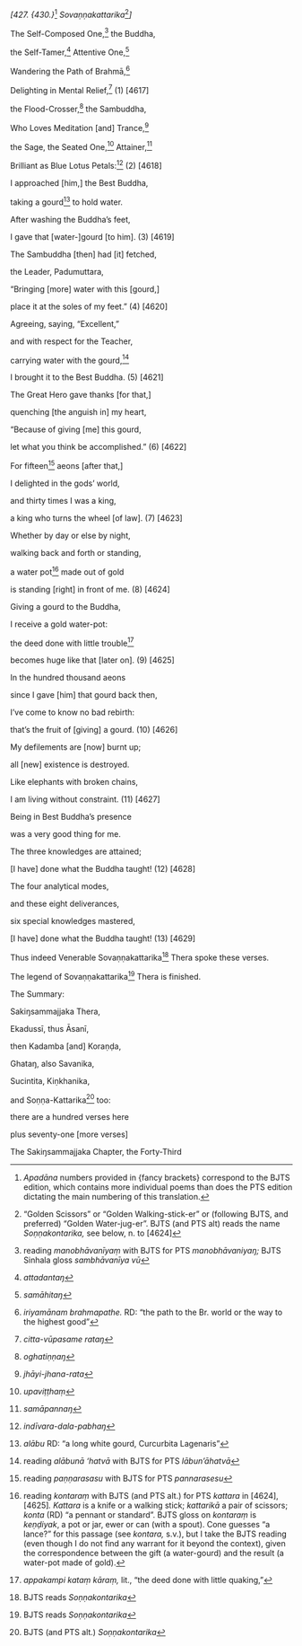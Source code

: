 *\[427. {430.}*[^1] *Sovaṇṇakattarika*[^2]*\]*

The Self-Composed One,[^3] the Buddha,

the Self-Tamer,[^4] Attentive One,[^5]

Wandering the Path of Brahmā,[^6]

Delighting in Mental Relief,[^7] (1) \[4617\]

the Flood-Crosser,[^8] the Sambuddha,

Who Loves Meditation \[and\] Trance,[^9]

the Sage, the Seated One,[^10] Attainer,[^11]

Brilliant as Blue Lotus Petals:[^12] (2) \[4618\]

I approached \[him,\] the Best Buddha,

taking a gourd[^13] to hold water.

After washing the Buddha’s feet,

I gave that \[water-\]gourd \[to him\]. (3) \[4619\]

The Sambuddha \[then\] had \[it\] fetched,

the Leader, Padumuttara,

“Bringing \[more\] water with this \[gourd,\]

place it at the soles of my feet.” (4) \[4620\]

Agreeing, saying, “Excellent,”

and with respect for the Teacher,

carrying water with the gourd,[^14]

I brought it to the Best Buddha. (5) \[4621\]

The Great Hero gave thanks \[for that,\]

quenching \[the anguish in\] my heart,

“Because of giving \[me\] this gourd,

let what you think be accomplished.” (6) \[4622\]

For fifteen[^15] aeons \[after that,\]

I delighted in the gods’ world,

and thirty times I was a king,

a king who turns the wheel \[of law\]. (7) \[4623\]

Whether by day or else by night,

walking back and forth or standing,

a water pot[^16] made out of gold

is standing \[right\] in front of me. (8) \[4624\]

Giving a gourd to the Buddha,

I receive a gold water-pot:

the deed done with little trouble[^17]

becomes huge like that \[later on\]. (9) \[4625\]

In the hundred thousand aeons

since I gave \[him\] that gourd back then,

I’ve come to know no bad rebirth:

that’s the fruit of \[giving\] a gourd. (10) \[4626\]

My defilements are \[now\] burnt up;

all \[new\] existence is destroyed.

Like elephants with broken chains,

I am living without constraint. (11) \[4627\]

Being in Best Buddha’s presence

was a very good thing for me.

The three knowledges are attained;

\[I have\] done what the Buddha taught! (12) \[4628\]

The four analytical modes,

and these eight deliverances,

six special knowledges mastered,

\[I have\] done what the Buddha taught! (13) \[4629\]

Thus indeed Venerable Sovaṇṇakattarika[^18] Thera spoke these verses.

The legend of Sovaṇṇakattarika[^19] Thera is finished.

The Summary:

Sakiŋsammajjaka Thera,

Ekadussī, thus Āsanī,

then Kadamba \[and\] Koraṇḍa,

Ghataŋ, also Savanika,

Sucintita, Kiṇkhanika,

and Soṇṇa-Kattarika[^20] too:

there are a hundred verses here

plus seventy-one \[more verses\]

The Sakiŋsammajjaka Chapter, the Forty-Third

[^1]: *Apadāna* numbers provided in {fancy brackets} correspond to the
    BJTS edition, which contains more individual poems than does the PTS
    edition dictating the main numbering of this translation.

[^2]: “Golden Scissors” or “Golden Walking-stick-er” or (following BJTS,
    and preferred) “Golden Water-jug-er”. BJTS (and PTS alt) reads the
    name *Soṇṇakontarika,* see below, n. to \[4624\]

[^3]: reading *manobhāvanīyaṃ* with BJTS for PTS *manobhāvaniyaŋ;* BJTS
    Sinhala gloss *sambhāvanīya vū*

[^4]: *attadantaŋ*

[^5]: *samāhitaŋ*

[^6]: *iriyamānam brahmapathe.* RD: “the path to the Br. world or the
    way to the highest good”

[^7]: *citta-vūpasame rataŋ*

[^8]: *oghatiṇṇaŋ*

[^9]: *jhāyi-jhana-rata*

[^10]: *upaviṭṭhaṃ*

[^11]: *samāpannaŋ*

[^12]: *indīvara-dala-pabhaŋ*

[^13]: *alābu* RD: “a long white gourd, Curcurbita Lagenaris”

[^14]: reading *alābunā ‘hatvā* with BJTS for PTS *lābun’āhatvā*

[^15]: reading *paṇṇarasasu* with BJTS for PTS *pannarasesu*

[^16]: reading *kontaraṃ* with BJTS (and PTS alt.) for PTS *kattara* in
    \[4624\], \[4625\]*. Kattara* is a knife or a walking stick;
    *kattarikā* a pair of scissors; *konta* (RD) “a pennant or
    standard”. BJTS gloss on *kontaraṃ* is *keṇḍiyak*, a pot or jar,
    ewer or can (with a spout). Cone guesses “a lance?” for this passage
    (see *kontara,* s.v.), but I take the BJTS reading (even though I do
    not find any warrant for it beyond the context), given the
    correspondence between the gift (a water-gourd) and the result (a
    water-pot made of gold).

[^17]: *appakampi kataṃ kāraṃ,* lit., “the deed done with little
    quaking,”

[^18]: BJTS reads *Soṇṇakontarika*

[^19]: BJTS reads *Soṇṇakontarika*

[^20]: BJTS (and PTS alt.) *Soṇṇakontarika*
